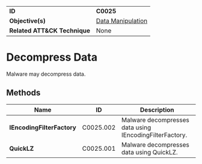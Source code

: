 |||
|---|---|
|**ID**|**C0025**|
|**Objective(s)**|[Data Manipulation](../data-manipulation)|
|**Related ATT&CK Technique**|None|


Decompress Data
===============
Malware may decompress data.

Methods
-------
|Name|ID|Description|
|---|---|---|
|**IEncodingFilterFactory**|C0025.002|Malware decompresses data using IEncodingFilterFactory.|
|**QuickLZ**|C0025.001|Malware decompresses data using QuickLZ.|
